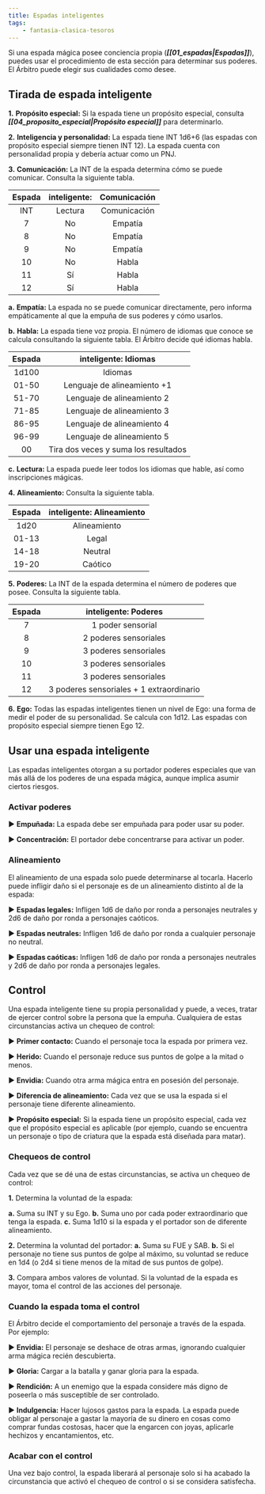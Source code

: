 ```yaml
---
title: Espadas inteligentes
tags:
    - fantasia-clasica-tesoros
---
```


Si una espada mágica posee conciencia propia (***[[01_espadas|Espadas]]***), puedes usar el procedimiento de esta sección para determinar sus poderes. El Árbitro puede elegir sus cualidades como desee.

## Tirada de espada inteligente

**1.** **Propósito especial:** Si la espada tiene un propósito especial, consulta ***[[04_proposito_especial|Propósito especial]]*** para determinarlo.

**2.** **Inteligencia y personalidad:** La espada tiene INT 1d6+6 (las espadas con propósito especial siempre tienen INT 12). La espada cuenta con personalidad propia y debería actuar como un PNJ.

**3.** **Comunicación:** La INT de la espada determina cómo se puede comunicar. Consulta la siguiente tabla.

| Espada | inteligente: | Comunicación |
| :----: | :----------: | :----------: |
|  INT   |   Lectura    | Comunicación |
|   7    |      No      |   Empatía    |
|   8    |      No      |   Empatía    |
|   9    |      No      |   Empatía    |
|   10   |      No      |    Habla     |
|   11   |      Sí      |    Habla     |
|   12   |      Sí      |    Habla     |

  **a.** **Empatía:** La espada no se puede comunicar directamente, pero informa empáticamente al que la empuña de sus poderes y cómo usarlos.

  **b.** **Habla:** La espada tiene voz propia. El número de idiomas que conoce se calcula consultando la siguiente tabla. El Árbitro decide qué idiomas habla.

| Espada |         inteligente: Idiomas         |
| :----: | :----------------------------------: |
| 1d100  |               Idiomas                |
| 01-50  |     Lenguaje de alineamiento +1      |
| 51-70  |      Lenguaje de alineamiento 2      |
| 71-85  |      Lenguaje de alineamiento 3      |
| 86-95  |      Lenguaje de alineamiento 4      |
| 96-99  |      Lenguaje de alineamiento 5      |
|   00   | Tira dos veces y suma los resultados |

  **c.** **Lectura:** La espada puede leer todos los idiomas que hable, así como inscripciones mágicas.

**4.** **Alineamiento:** Consulta la siguiente tabla.

| Espada | inteligente: Alineamiento |
| :----: | :-----------------------: |
|  1d20  |       Alineamiento        |
| 01-13  |           Legal           |
| 14-18  |          Neutral          |
| 19-20  |          Caótico          |

**5.** **Poderes:** La INT de la espada determina el número de poderes que posee. Consulta la siguiente tabla.

| Espada |           inteligente: Poderes           |
| :----: | :--------------------------------------: |
|   7    |            1 poder sensorial             |
|   8    |          2 poderes sensoriales           |
|   9    |          3 poderes sensoriales           |
|   10   |          3 poderes sensoriales           |
|   11   |          3 poderes sensoriales           |
|   12   | 3 poderes sensoriales + 1 extraordinario |

**6.** **Ego:** Todas las espadas inteligentes tienen un nivel de Ego: una forma de medir el poder de su personalidad. Se calcula con 1d12. Las espadas con propósito especial siempre tienen Ego 12.

## Usar una espada inteligente

Las espadas inteligentes otorgan a su portador poderes especiales que van más allá de los poderes de una espada mágica, aunque implica asumir ciertos riesgos.

### Activar poderes

▶ **Empuñada:** La espada debe ser empuñada para poder usar su poder.

▶ **Concentración:** El portador debe concentrarse para activar un poder.

### Alineamiento

El alineamiento de una espada solo puede determinarse al tocarla. Hacerlo puede infligir daño si el personaje es de un alineamiento distinto al de la espada:

▶ **Espadas legales:** Infligen 1d6 de daño por ronda a personajes neutrales y 2d6 de daño por ronda a personajes caóticos.

▶ **Espadas neutrales:** Infligen 1d6 de daño por ronda a cualquier personaje no neutral.

▶ **Espadas caóticas:** Infligen 1d6 de daño por ronda a personajes neutrales y 2d6 de daño por ronda a personajes legales.

## Control

Una espada inteligente tiene su propia personalidad y puede, a veces, tratar de ejercer control sobre la persona que la empuña. Cualquiera de estas circunstancias activa un chequeo de control:

▶ **Primer contacto:** Cuando el personaje toca la espada por primera vez.

▶ **Herido:** Cuando el personaje reduce sus puntos de golpe a la mitad o menos.

▶ **Envidia:** Cuando otra arma mágica entra en posesión del personaje.

▶ **Diferencia de alineamiento:** Cada vez que se usa la espada si el personaje tiene diferente alineamiento.

▶ **Propósito especial:** Si la espada tiene un propósito especial, cada vez que el propósito especial es aplicable (por ejemplo, cuando se encuentra un personaje o tipo de criatura que la espada está diseñada para matar).

### Chequeos de control

Cada vez que se dé una de estas circunstancias, se activa un chequeo de control:

**1.** Determina la voluntad de la espada:

  **a.** Suma su INT y su Ego.
  **b.** Suma uno por cada poder extraordinario que tenga la espada.
  **c.** Suma 1d10 si la espada y el portador son de diferente alineamiento.

**2.** Determina la voluntad del portador:
  **a.** Suma su FUE y SAB.
  **b.** Si el personaje no tiene sus puntos de golpe al máximo, su voluntad se reduce en 1d4 (o 2d4 si tiene menos de la mitad de sus puntos de golpe).

**3.** Compara ambos valores de voluntad. Si la voluntad de la espada es mayor, toma el control de las acciones del personaje.

### Cuando la espada toma el control

El Árbitro decide el comportamiento del personaje a través de la espada. Por ejemplo:

▶ **Envidia:** El personaje se deshace de otras armas, ignorando cualquier arma mágica recién descubierta.

▶ **Gloria:** Cargar a la batalla y ganar gloria para la espada.

▶ **Rendición:** A un enemigo que la espada considere más digno de poseerla o más susceptible de ser controlado.

▶ **Indulgencia:** Hacer lujosos gastos para la espada. La espada puede obligar al personaje a gastar la mayoría de su dinero en cosas como comprar fundas costosas, hacer que la engarcen con joyas, aplicarle hechizos y encantamientos, etc.

### Acabar con el control

Una vez bajo control, la espada liberará al personaje solo si ha acabado la circunstancia que activó el chequeo de control o si se considera satisfecha.
